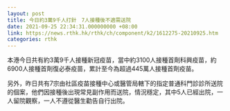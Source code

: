 ```yaml
---
layout: post
title: 今日約3萬9千人打針　7人接種後不適需送院
date: 2021-09-25 22:34:31.000000000 +08:00
link: https://news.rthk.hk/rthk/ch/component/k2/1612275-20210925.htm
categories: rthk
---
```


本港今日共有約3萬9千人接種新冠疫苗，當中約3100人接種首劑科興疫苗，約6900人接種首劑復必泰疫苗，累計至今為超過445萬人接種首劑疫苗。

另外，昨日共有7宗由社區疫苗接種中心或醫管局轄下的指定普通科門診診所送院的個案，他們因接種後出現常見副作用而送院，情況穩定，其中5人已經出院，一人留院觀察，一人不遵從醫生勸告自行出院。
